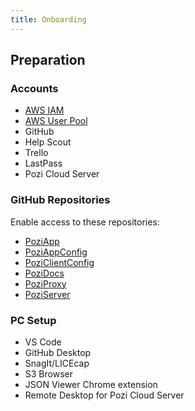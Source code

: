 ```yaml
---
title: Onboarding
---
```


## Preparation

### Accounts

* [AWS IAM](https://docs.aws.amazon.com/IAM/latest/UserGuide/id_users_create.html)
* [AWS User Pool](https://ap-southeast-2.console.aws.amazon.com/cognito/users/?region=ap-southeast-2#/pool/ap-southeast-2_2JRzJo7Xe/users?_k=lj0ppt)
* GitHub
* Help Scout
* Trello
* LastPass
* Pozi Cloud Server

### GitHub Repositories

Enable access to these repositories:

* [PoziApp](https://github.com/pozi/PoziApp/settings/access)
* [PoziAppConfig](https://github.com/pozi/PoziAppConfig/settings/access)
* [PoziClientConfig](https://github.com/pozi/PoziClientConfig/settings/access)
* [PoziDocs](https://github.com/pozi/PoziDocs/settings/access)
* [PoziProxy](https://github.com/pozi/PoziProxy/settings/access)
* [PoziServer](https://github.com/pozi/PoziServer/settings/access)

### PC Setup

* VS Code
* GitHub Desktop
* SnagIt/LICEcap
* S3 Browser
* JSON Viewer Chrome extension
* Remote Desktop for Pozi Cloud Server
